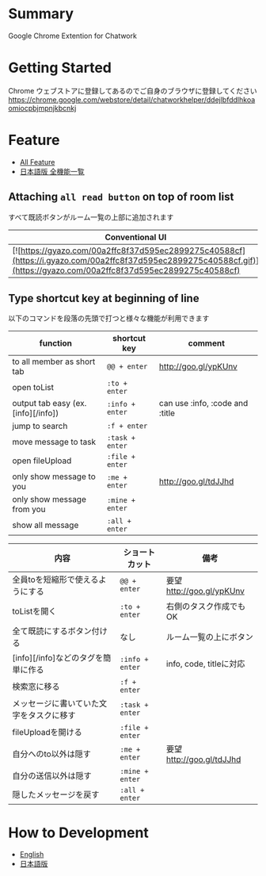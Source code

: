 # Summary

Google Chrome Extention for Chatwork 

# Getting Started

Chrome ウェブストアに登録してあるのでご自身のブラウザに登録してください
https://chrome.google.com/webstore/detail/chatworkhelper/ddejlbfddlhkoaomiocpbjmpnjkbcnkj

# Feature

- [All Feature](https://github.com/ryoichi-u/chatwork_helper/wiki/en_1.0-all-features)
- [日本語版 全機能一覧](https://github.com/ryoichi-u/chatwork_helper/wiki/ja_1.0-%E6%A9%9F%E8%83%BD%E4%B8%80%E8%A6%A7)

## Attaching `all read button` on top of room list 
すべて既読ボタンがルーム一覧の上部に追加されます

| Conventional UI | Beta UI |
| --- | --- |
| [![https://gyazo.com/00a2ffc8f37d595ec2899275c40588cf](https://i.gyazo.com/00a2ffc8f37d595ec2899275c40588cf.gif)](https://gyazo.com/00a2ffc8f37d595ec2899275c40588cf) | [![https://gyazo.com/5925496f52e6e8a79fc13157d0252af2](https://i.gyazo.com/5925496f52e6e8a79fc13157d0252af2.gif)](https://gyazo.com/5925496f52e6e8a79fc13157d0252af2) |


## Type shortcut key at beginning of line
以下のコマンドを段落の先頭で打つと様々な機能が利用できます

function | shortcut key | comment
--- | --- | --- 
 to all member as short tab | `@@ + enter` | http://goo.gl/ypKUnv 
 open toList | `:to + enter` | 
 output tab easy (ex. [info][/info]) | `:info + enter` | can use :info, :code and :title
 jump to search | `:f + enter`
 move message to task | `:task + enter`
 open fileUpload | `:file + enter`
 only show message to you | `:me + enter` | http://goo.gl/tdJJhd
 only show message from you | `:mine + enter` 
 show all message | `:all + enter` 

内容 | ショートカット | 備考
--- | --- | ---
 全員toを短縮形で使えるようにする | `@@ + enter` | 要望 http://goo.gl/ypKUnv 
 toListを開く | `:to + enter` | 右側のタスク作成でもOK
 全て既読にするボタン付ける | なし | ルーム一覧の上にボタン
 [info][/info]などのタグを簡単に作る | `:info + enter` | info, code, titleに対応
 検索窓に移る | `:f + enter`
 メッセージに書いていた文字をタスクに移す | `:task + enter`
 fileUploadを開ける | `:file + enter`
 自分へのto以外は隠す  | `:me + enter` | 要望 http://goo.gl/tdJJhd
 自分の送信以外は隠す | `:mine + enter` 
 隠したメッセージを戻す | `:all + enter` 


# How to Development

- [English](https://github.com/ryoichi-u/chatwork_helper/wiki/en_2.0-how-to-development)
- [日本語版](https://github.com/ryoichi-u/chatwork_helper/wiki/js_2.0-%E9%96%8B%E7%99%BA%E3%81%AB%E3%81%A4%E3%81%84%E3%81%A6)
